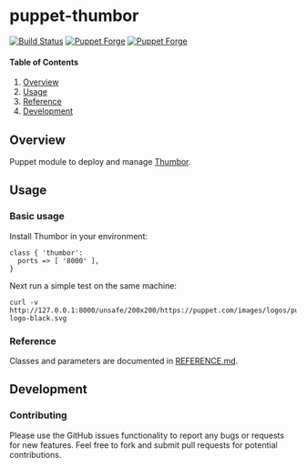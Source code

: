 # puppet-thumbor

[![Build Status](https://travis-ci.org/markt-de/puppet-thumbor.png?branch=main)](https://travis-ci.org/markt-de/puppet-thumbor)
[![Puppet Forge](https://img.shields.io/puppetforge/v/fraenki/thumbor.svg)](https://forge.puppetlabs.com/fraenki/thumbor)
[![Puppet Forge](https://img.shields.io/puppetforge/dt/fraenki/thumbor.svg)](https://forge.puppetlabs.com/fraenki/thumbor)

#### Table of Contents

1. [Overview](#overview)
1. [Usage](#usage)
1. [Reference](#reference)
1. [Development](#development)

## Overview

Puppet module to deploy and manage [Thumbor](https://github.com/thumbor/thumbor/).

## Usage

### Basic usage

Install Thumbor in your environment:

```
class { 'thumbor':
  ports => [ '8000' ],
}
```

Next run a simple test on the same machine:

```
curl -v http://127.0.0.1:8000/unsafe/200x200/https://puppet.com/images/logos/puppet-logo-black.svg
```

### Reference

Classes and parameters are documented in [REFERENCE.md](REFERENCE.md).

## Development

### Contributing

Please use the GitHub issues functionality to report any bugs or requests for new features. Feel free to fork and submit pull requests for potential contributions.
